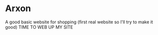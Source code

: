 # Arxon
A good basic website for shopping (first real website so I'll try to make it good)
TIME TO WEB UP MY SITE
